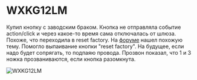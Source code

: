WXKG12LM
=============

Купил кнопку с заводским браком. 
Кнопка не отправляла событие action/click и через какое-то время сама отключалась от шлюза. 
Похоже, что переходила в reset factory. 
На [форумe](https://github.com/Koenkk/zigbee2mqtt/issues/376) нашел похожую тему. 
Помогло выпаивание кнопки "reset factory". 
На будущее, если надо будет сопрягать, то подпаяю провода. 
Прозвон показал, что 1 и 3 ножка прозваниваются, если кнопка разомкнута.

![WXKG12LM](https://raw.githubusercontent.com/mr-dxdy/my-smart-home/master/docs/assets/WXKG11LM.png)
